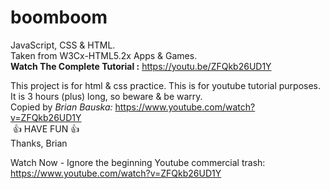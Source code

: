 # boomboom

JavaScript, CSS & HTML.  
Taken from W3Cx-HTML5.2x Apps & Games.  
**Watch The Complete Tutorial :** https://youtu.be/ZFQkb26UD1Y

This project is for html & css practice. This is for youtube tutorial purposes.  
It is 3 hours (plus) long, so beware & be warry.  
Copied by _Brian Bauska:_ https://www.youtube.com/watch?v=ZFQkb26UD1Y  
 👍 HAVE FUN 👍  
Thanks, Brian

Watch Now - Ignore the beginning Youtube commercial trash: https://www.youtube.com/watch?v=ZFQkb26UD1Y
